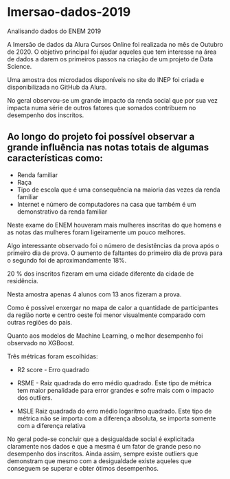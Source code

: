 # Imersao-dados-2019
Analisando dados do ENEM 2019


A Imersão de dados da Alura Cursos Online foi realizada no mês de Outubro de 2020. O objetivo principal foi ajudar aqueles que tem interesse na área de dados a darem os primeiros passos na criação de um projeto de Data Science.

Uma amostra dos microdados disponíveis no site do INEP foi criada e disponibilizada no GitHub da Alura.

No geral observou-se um grande impacto da renda social que por sua vez impacta numa série de outros fatores que somados contribuem no desempenho dos inscritos.


## Ao longo do projeto foi possível observar a grande influência nas notas totais de algumas características como:

- Renda familiar
- Raça
- Tipo de escola que é uma consequência na maioria das vezes da renda familiar
- Internet e número de computadores na casa que também é um demonstrativo da renda familiar


Neste exame do ENEM houveram mais mulheres inscritas do que homens e as notas das mulheres foram ligeiramente um pouco melhores.

Algo interessante observado foi o número de desistências da prova após o primeiro dia de prova. O aumento de faltantes do primeiro dia de prova para o segundo foi de aproximandamente 18%.

20 % dos inscritos fizeram em uma cidade diferente da cidade de residência.

Nesta amostra apenas 4 alunos com 13 anos fizeram a prova.

Como é possível enxergar no mapa de calor a quantidade de participantes da região norte e centro oeste foi menor visualmente comparado com outras regiões do país.

Quanto aos modelos de Machine Learning, o melhor desempenho foi observado no XGBoost.

Três métricas foram escolhidas:

- R2 score - Erro quadrado

- RSME - Raiz quadrada do erro médio quadrado. Este tipo de métrica tem maior penalidade para error grandes e sofre mais com o impacto dos outliers.

- MSLE Raiz quadrada do erro médio logarítmo quadrado. Este tipo de métrica não se importa com a diferença absoluta, se importa somente com a diferença relativa

No geral pode-se concluir que a desigualdade social é explicitada claramente nos dados e que a mesma é um fator de grande peso no desempenho dos inscritos. Ainda assim, sempre existe outliers que demonstram que mesmo com a desigualdade existe aqueles que conseguem se superar e obter ótimos desempenhos.

